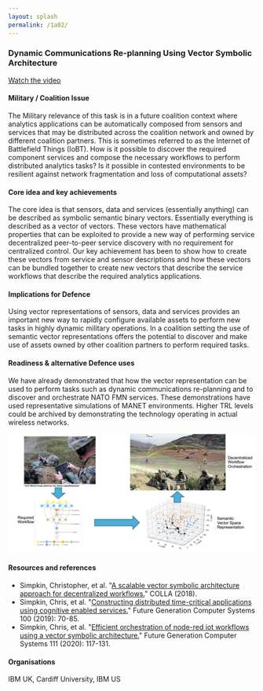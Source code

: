 ```yaml
---
layout: splash
permalink: /1a02/
---
```


### Dynamic Communications Re-planning Using Vector Symbolic Architecture
[Watch the video](https://ibm.box.com/v/Showcase-1a02-video)

#### Military / Coalition Issue
The Military relevance of this task is in a future coalition context where analytics applications can
be automatically composed from sensors and services that may be distributed across the coalition network
and owned by different coalition partners.  This is sometimes referred to as the Internet of Battlefield
Things (IoBT).  How is it possible to discover the required component services and compose the necessary
workflows to perform distributed analytics tasks?  Is it possible in contested environments to be resilient
against network fragmentation and loss of computational assets?  

#### Core idea and key achievements
The core idea is that sensors, data and services (essentially anything) can be described as symbolic
semantic binary vectors. Essentially everything is described as a vector of vectors.  These vectors have
mathematical properties that can be exploited to provide a new way of performing service decentralized
peer-to-peer service discovery with no requirement for centralized control.  Our key achievement has been
to show how to create these vectors from service and sensor descriptions and how these vectors can be
bundled together to create new vectors that describe the service workflows that describe the required
analytics applications.

#### Implications for Defence
Using vector representations of sensors, data and services provides an important new way to rapidly
configure available assets to perform new tasks in highly dynamic military operations. In a coalition
setting the use of semantic vector representations offers the potential to discover and make use of assets
owned by other coalition partners to perform required tasks.   

#### Readiness & alternative Defence uses
We have already demonstrated that how the vector representation can be used to perform tasks such as
dynamic communications re-planning and to discover and orchestrate NATO FMN services. These demonstrations
have used representative simulations of MANET environments.  Higher TRL levels could be archived by
demonstrating the technology operating in actual wireless networks.

![image info](/dais/achievements/images/1a02_figure1.jpg)

#### Resources and references
* Simpkin, Christopher, et al. "[A scalable vector symbolic architecture approach for decentralized workflows.](/doc-2679/)" COLLA (2018).
* Simpkin, Chris, et al. "[Constructing distributed time-critical applications using cognitive enabled services.](/doc-4872/)" Future Generation Computer Systems 100 (2019): 70-85.
* Simpkin, Chris, et al. "[Efficient orchestration of node-red iot workflows using a vector symbolic architecture.](/doc-5544)" Future Generation Computer Systems 111 (2020): 117-131.

#### Organisations
IBM UK, Cardiff University, IBM US

